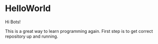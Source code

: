 # HelloWorld

Hi Bots!

This is a great way to learn programming again. First step is to get correct repository up and running.
